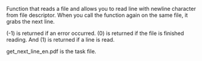 Function that reads a file and allows you to read line with newline character from file descriptor. 
When you call the function again on the same file, it grabs the next line.

(-1) is returned if an error occurred. (0) is returned if the file is finished reading. And (1) is returned if a line is read.


get_next_line_en.pdf is the task file.
